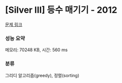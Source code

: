 # [Silver III] 등수 매기기 - 2012 

[문제 링크](https://www.acmicpc.net/problem/2012) 

### 성능 요약

메모리: 70248 KB, 시간: 560 ms

### 분류

그리디 알고리즘(greedy), 정렬(sorting)

